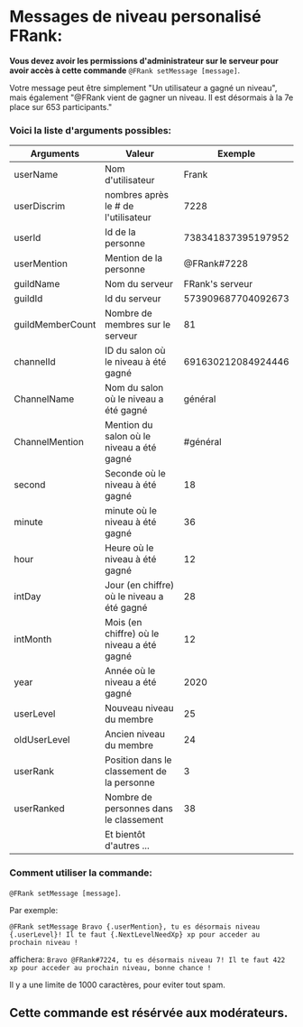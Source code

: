 # Messages de niveau personalisé FRank:


**Vous devez avoir les permissions d'administrateur sur le serveur pour avoir accès à cette commande**
``@FRank setMessage [message]``.

Votre message peut être simplement "Un utilisateur a gagné un niveau", mais également "@FRank vient de gagner un niveau. Il est désormais à la 7e place sur 653 participants."


### Voici la liste d'arguments possibles:

|Arguments|Valeur|Exemple|
|---|----|-----|
|userName|Nom d'utilisateur|Frank
|userDiscrim|nombres après le # de l'utilisateur| 7228 
|userId|Id de la personne | 738341837395197952
|userMention|Mention de la personne| @FRank#7228
|guildName|Nom du serveur|FRank's serveur
|guildId|Id du serveur|573909687704092673
|guildMemberCount|Nombre de membres sur le serveur|81
|channelId|ID du salon où le niveau à été gagné| 691630212084924446
|ChannelName|Nom du salon où le niveau a été gagné| général
|ChannelMention|Mention du salon où le niveau a été gagné| #général
|second|Seconde où le niveau à été gagné| 18
|minute|minute où le niveau à été gagné| 36
|hour|Heure où le niveau à été gagné| 12
|intDay|Jour (en chiffre) où le niveau a été gagné| 28
|intMonth|Mois (en chiffre) où le niveau a été gagné| 12
|year|Année où le niveau a été gagné|2020
|userLevel|Nouveau niveau du membre| 25
|oldUserLevel|Ancien niveau du membre| 24
|userRank|Position dans le classement de la personne|3
|userRanked|Nombre de personnes dans le classement|38
| |Et bientôt d'autres ...| 

### Comment utiliser la commande:
``@FRank setMessage [message]``.

Par exemple:


``@FRank setMessage Bravo {.userMention}, tu es désormais niveau {.userLevel}! Il te faut {.NextLevelNeedXp} xp pour acceder au prochain niveau !``

affichera:
``Bravo @FRank#7224, tu es désormais niveau 7! Il te faut 422 xp pour acceder au prochain niveau, bonne chance !``

Il y a une limite de 1000 caractères, pour eviter tout spam.

**Cette commande est résérvée aux modérateurs.**
--------------------------

